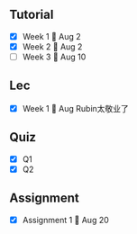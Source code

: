 ## Tutorial
- [x]  Week 1 🚮 Aug 2
- [x] Week 2 🚮 Aug 2
- [ ] Week 3 🚮 Aug 10

## Lec
- [x] Week 1 🚮 Aug  Rubin太敬业了

## Quiz
- [x] Q1
- [x] Q2

## Assignment
- [x] Assignment 1 🚮 Aug 20